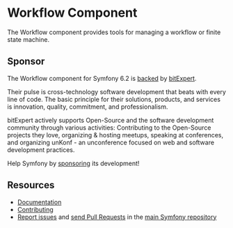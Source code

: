 Workflow Component
===================

The Workflow component provides tools for managing a workflow or finite state
machine.

Sponsor
-------

The Workflow component for Symfony 6.2 is [backed][1] by [bitExpert][2].

Their pulse is cross-technology software development that beats with every line of code.
The basic principle for their solutions, products, and services is innovation, quality,
commitment, and professionalism.

bitExpert actively supports Open-Source and the software development community through various
activities: Contributing to the Open-Source projects they love, organizing & hosting meetups,
speaking at conferences, and organizing unKonf - an unconference focused on web
and software development practices.

Help Symfony by [sponsoring][3] its development!

Resources
---------

 * [Documentation](https://symfony.com/doc/current/components/workflow.html)
 * [Contributing](https://symfony.com/doc/current/contributing/index.html)
 * [Report issues](https://github.com/symfony/symfony/issues) and
   [send Pull Requests](https://github.com/symfony/symfony/pulls)
   in the [main Symfony repository](https://github.com/symfony/symfony)

[1]: https://symfony.com/backers
[2]: https://www.bitexpert.de
[3]: https://symfony.com/sponsor
